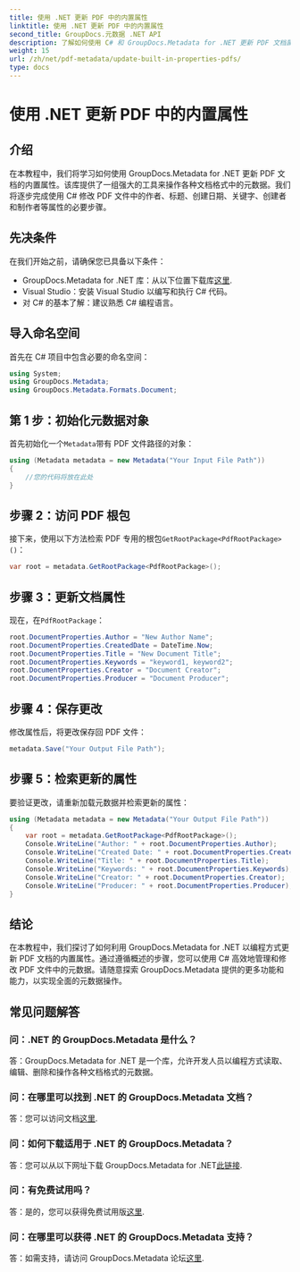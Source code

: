 ```yaml
---
title: 使用 .NET 更新 PDF 中的内置属性
linktitle: 使用 .NET 更新 PDF 中的内置属性
second_title: GroupDocs.元数据 .NET API
description: 了解如何使用 C# 和 GroupDocs.Metadata for .NET 更新 PDF 文档属性。以编程方式修改作者、标题、关键字等。
weight: 15
url: /zh/net/pdf-metadata/update-built-in-properties-pdfs/
type: docs
---
```

# 使用 .NET 更新 PDF 中的内置属性

## 介绍
在本教程中，我们将学习如何使用 GroupDocs.Metadata for .NET 更新 PDF 文档的内置属性。该库提供了一组强大的工具来操作各种文档格式中的元数据。我们将逐步完成使用 C# 修改 PDF 文件中的作者、标题、创建日期、关键字、创建者和制作者等属性的必要步骤。
## 先决条件
在我们开始之前，请确保您已具备以下条件：
-  GroupDocs.Metadata for .NET 库：从以下位置下载库[这里](https://releases.groupdocs.com/metadata/net/).
- Visual Studio：安装 Visual Studio 以编写和执行 C# 代码。
- 对 C# 的基本了解：建议熟悉 C# 编程语言。

## 导入命名空间
首先在 C# 项目中包含必要的命名空间：
```csharp
using System;
using GroupDocs.Metadata;
using GroupDocs.Metadata.Formats.Document;
```
## 第 1 步：初始化元数据对象
首先初始化一个`Metadata`带有 PDF 文件路径的对象：
```csharp
using (Metadata metadata = new Metadata("Your Input File Path"))
{
    //您的代码将放在此处
}
```
## 步骤 2：访问 PDF 根包
接下来，使用以下方法检索 PDF 专用的根包`GetRootPackage<PdfRootPackage>()`：
```csharp
var root = metadata.GetRootPackage<PdfRootPackage>();
```
## 步骤 3：更新文档属性
现在，在`PdfRootPackage`：
```csharp
root.DocumentProperties.Author = "New Author Name";
root.DocumentProperties.CreatedDate = DateTime.Now;
root.DocumentProperties.Title = "New Document Title";
root.DocumentProperties.Keywords = "keyword1, keyword2";
root.DocumentProperties.Creator = "Document Creator";
root.DocumentProperties.Producer = "Document Producer";
```
## 步骤 4：保存更改
修改属性后，将更改保存回 PDF 文件：
```csharp
metadata.Save("Your Output File Path");
```
## 步骤 5：检索更新的属性
要验证更改，请重新加载元数据并检索更新的属性：
```csharp
using (Metadata metadata = new Metadata("Your Output File Path"))
{
    var root = metadata.GetRootPackage<PdfRootPackage>();
    Console.WriteLine("Author: " + root.DocumentProperties.Author);
    Console.WriteLine("Created Date: " + root.DocumentProperties.CreatedDate);
    Console.WriteLine("Title: " + root.DocumentProperties.Title);
    Console.WriteLine("Keywords: " + root.DocumentProperties.Keywords);
    Console.WriteLine("Creator: " + root.DocumentProperties.Creator);
    Console.WriteLine("Producer: " + root.DocumentProperties.Producer);
}
```

## 结论
在本教程中，我们探讨了如何利用 GroupDocs.Metadata for .NET 以编程方式更新 PDF 文档的内置属性。通过遵循概述的步骤，您可以使用 C# 高效地管理和修改 PDF 文件中的元数据。请随意探索 GroupDocs.Metadata 提供的更多功能和能力，以实现全面的元数据操作。

## 常见问题解答
### 问：.NET 的 GroupDocs.Metadata 是什么？
答：GroupDocs.Metadata for .NET 是一个库，允许开发人员以编程方式读取、编辑、删除和操作各种文档格式的元数据。
### 问：在哪里可以找到 .NET 的 GroupDocs.Metadata 文档？
答：您可以访问文档[这里](https://tutorials.groupdocs.com/metadata/net/).
### 问：如何下载适用于 .NET 的 GroupDocs.Metadata？
答：您可以从以下网址下载 GroupDocs.Metadata for .NET[此链接](https://releases.groupdocs.com/metadata/net/).
### 问：有免费试用吗？
答：是的，您可以获得免费试用版[这里](https://releases.groupdocs.com/).
### 问：在哪里可以获得 .NET 的 GroupDocs.Metadata 支持？
答：如需支持，请访问 GroupDocs.Metadata 论坛[这里](https://forum.groupdocs.com/c/metadata/14).